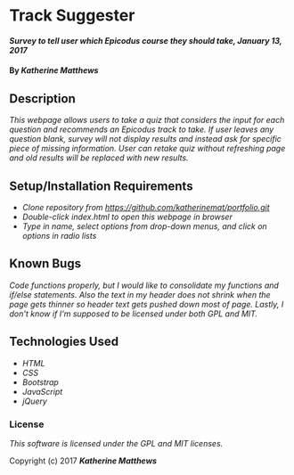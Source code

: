 # Track Suggester

#### _Survey to tell user which Epicodus course they should take, January 13, 2017_

#### By _**Katherine Matthews**_

## Description

_This webpage allows users to take a quiz that considers the input for each question and recommends an Epicodus track to take. If user leaves any question blank, survey will not display results and instead ask for specific piece of missing information. User can retake quiz without refreshing page and old results will be replaced with new results._

## Setup/Installation Requirements

* _Clone repository from https://github.com/katherinemat/portfolio.git_
* _Double-click index.html to open this webpage in browser_
* _Type in name, select options from drop-down menus, and click on options in radio lists_

## Known Bugs

_Code functions properly, but I would like to consolidate my functions and if/else statements. Also the text in my header does not shrink when the page gets thinner so header text gets pushed down most of page. Lastly, I don't know if I'm supposed to be licensed under both GPL and MIT._

## Technologies Used

* _HTML_
* _CSS_
* _Bootstrap_
* _JavaScript_
* _jQuery_

### License

*This software is licensed under the GPL and MIT licenses.*

Copyright (c) 2017 **_Katherine Matthews_**
